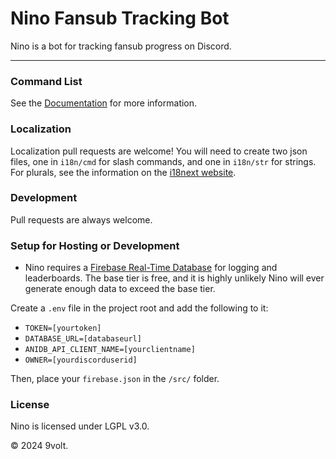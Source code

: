 # Nino Fansub Tracking Bot

Nino is a bot for tracking fansub progress on Discord.

****

### Command List

See the [Documentation](./docs.md) for more information.

### Localization

Localization pull requests are welcome! You will need to create two json files, one in `i18n/cmd` for slash commands, and one in `i18n/str` for strings. For plurals, see the information on the [i18next website](https://www.i18next.com/translation-function/plurals). 

### Development

Pull requests are always welcome.

### Setup for Hosting or Development

 - Nino requires a [Firebase Real-Time Database](https://firebase.google.com/docs/database) for logging and leaderboards. The base tier is free, and it is highly unlikely Nino will ever generate enough data to exceed the base tier.

Create a `.env` file in the project root and add the following to it: 

 - `TOKEN=[yourtoken]`
 - `DATABASE_URL=[databaseurl]`
 - `ANIDB_API_CLIENT_NAME=[yourclientname]`
 - `OWNER=[yourdiscorduserid]`

Then, place your `firebase.json` in the `/src/` folder.

### License

Nino is licensed under LGPL v3.0.


© 2024 9volt.
